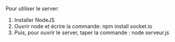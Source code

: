 Pour utiliser le server: 

1. Installer NodeJS
2. Ouvrir node et écrire la commande: npm install socket.io
3. Puis, pour ouvrir le server, taper la commande : node serveur.js
